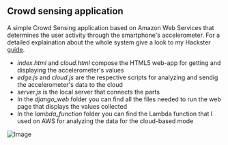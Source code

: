 ## Crowd sensing application 

A simple Crowd Sensing application based on Amazon Web Services that determines the user activity through the smartphone's accelerometer. For a detailed explaination about the whole system give a look to my Hackster [guide](https://www.hackster.io/gianmarcozizzo/aws-based-crowd-sensing-application-d15f35).

- *index.html* and *cloud.html* compose the HTML5 web-app for getting and displaying the accelerometer's values
- *edge.js* and *cloud.js* are the respective scripts for analyzing and sendig the accelerometer's data to the cloud
- *server.js* is the local server that connects the parts
- In the *django_web* folder you can find all the files needed to run the web page that displays the values collected
- In the *lambda_function* folder you can find the Lambda function that I used on AWS for analyzing the data for the cloud-based mode

![Image](https://hackster.imgix.net/uploads/attachments/1127598/_YKyID9n3Og.blob?auto=compress%2Cformat&w=900&h=675&fit=min)
